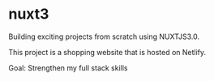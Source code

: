 # nuxt3

Building exciting projects from scratch using NUXTJS3.0. 


This project is a shopping website that is hosted on Netlify.

Goal: Strengthen my full stack skills
